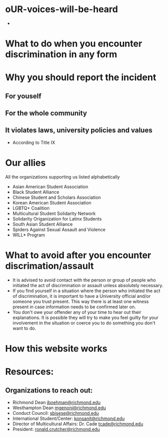 # oUR-voices-will-be-heard
-

# What to do when you encounter discrimination in any form 

# Why you should report the incident 

For youself
--- 

For the whole community
---

It violates laws, university policies and values 
---
- According to Title IX

# Our allies
All the organizations supporting us listed alphabetically
- Asian American Student Association 
- Black Student Alliance
- Chinese Student and Scholars Association
- Korean American Student Association
- LGBTQ+ Coalition
- Multicultural Student Solidarity Network
- Solidarity Origanization for Latinx Students 
- South Asian Student Alliance
- Spiders Against Sexual Assault and Violence
- WILL* Program

# What to avoid after you encounter discrimation/assault
- It is advised to avoid contact with the person or group of people who initiated the act of discrimination or assault unless absolutely necessary. 
- If you find yourself in a situation where the person who initiated the act of discrimination, it is important to have a University official and/or someone you trust present. This way there is at least one witness present in case information needs to be confirmed later on. 
- You don't owe your offender any of your time to hear out their explanations. It is possible they will try to make you feel guilty for your involvement in the situation or coerce you to do something you don't want to do. 

# How this website works 

# Resources:
## Organizations to reach out:
- Richmond Dean jboehman@richmond.edu
- Westhampton Dean mgenoni@richmond.edu 
- Conduct Council: sbisese@richmond.edu
- International Student/Center: konsanit@richmond.edu 
- Director of Multicultural Affairs: Dr. Cade tcade@richmond.edu
- President: ronald.crutcher@richmond.edu 
